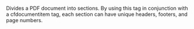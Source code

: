 Divides a PDF document into sections.
		By using this tag in conjunction with a cfdocumentitem tag, each section can have unique headers, footers, and page numbers.